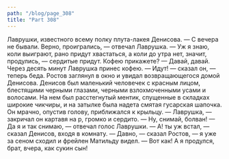 ```yaml
---
path: "/blog/page_308"
title: "Part 308"
---
```


 Лаврушки, известного всему полку плута-лакея Денисова.
— С вечера не бывали. Верно, проигрались, — отвечал Лаврушка. — Уж я знаю, коли выиграют, рано придут хвастаться, а коли до утра нет, значит, продулись, — сердитые придут. Кофею прикажете?
— Давай, давай.
Через десять минут Лаврушка принес кофею.
— Идут! — сказал он, — теперь беда.
Ростов заглянул в окно и увидал возвращающегося домой Денисова. Денисов был маленький человечек с красным лицом, блестящими черными глазами, черными взлохмоченными усами и волосами. На нем был расстегнутый ментик, спущенные в складках широкие чикчиры, и на затылке была надета смятая гусарская шапочка. Он мрачно, опустив голову, приближался к крыльцу.
— Лаврушка, — закричал он картавя на р, громко и сердито. — Ну, снимай, болван!
— Да я и так снимаю, — отвечал голос Лаврушки.
— А! ты уж встал, — сказал Денисов, входя в комнату.
— Давно, — сказал Ростов, — я уже за сеном сходил и фрейлен Матильду видел.
— Вот как! А я продулся, брат, вчера, как сукин сын!
